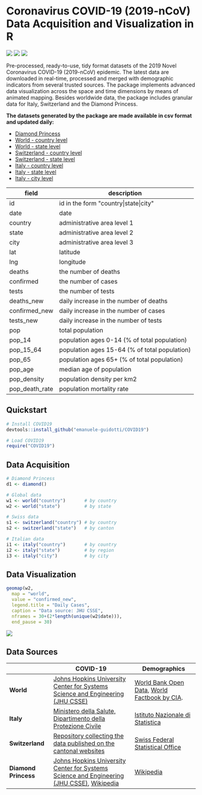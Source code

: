 # Coronavirus COVID-19 (2019-nCoV) Data Acquisition and Visualization in R

![](https://www.r-pkg.org/badges/version/COVID19) ![](https://www.r-pkg.org/badges/last-release/COVID19) ![](https://cranlogs.r-pkg.org/badges/grand-total/COVID19) 

Pre-processed, ready-to-use, tidy format datasets of the 2019 Novel Coronavirus COVID-19 (2019-nCoV) epidemic. The latest data are downloaded in real-time, processed and merged with demographic indicators from several trusted sources. The package implements advanced data visualization across the space and time dimensions by means of animated mapping. Besides worldwide data, the package includes granular data for Italy, Switzerland and the Diamond Princess. 

__The datasets generated by the package are made available in csv format and updated daily:__

- [Diamond Princess](https://storage.guidotti.dev/covid19/data/diamond.csv)
- [World - country level](https://storage.guidotti.dev/covid19/data/world/country.csv)
- [World - state level](https://storage.guidotti.dev/covid19/data/world/state.csv)
- [Switzerland - country level](https://storage.guidotti.dev/covid19/data/switzerland/country.csv)
- [Switzerland - state level](https://storage.guidotti.dev/covid19/data/switzerland/state.csv)
- [Italy - country level](https://storage.guidotti.dev/covid19/data/italy/country.csv)
- [Italy - state level](https://storage.guidotti.dev/covid19/data/italy/state.csv)
- [Italy - city level](https://storage.guidotti.dev/covid19/data/italy/city.csv)


| field          | description                                   |
| -------------- | --------------------------------------------- |
| id             | id in the form "country\|state\|city"         |
| date           | date                                          |
| country        | administrative area level 1                   |
| state          | administrative area level 2                   |
| city           | administrative area level 3                   |
| lat            | latitude                                      |
| lng            | longitude                                     |
| deaths         | the number of deaths                          |
| confirmed      | the number of cases                           |
| tests          | the number of tests                           |
| deaths_new     | daily increase in the number of deaths        |
| confirmed_new  | daily increase in the number of cases         |
| tests_new      | daily increase in the number of tests         |
| pop            | total population                              |
| pop_14         | population ages 0-14 (% of total population)  |
| pop_15_64      | population ages 15-64 (% of total population) |
| pop_65         | population ages 65+ (% of total population)   |
| pop_age        | median age of population                      |
| pop_density    | population density per km2                    |
| pop_death_rate | population mortality rate                     |

## Quickstart

```R
# Install COVID19
devtools::install_github("emanuele-guidotti/COVID19")

# Load COVID19
require("COVID19")
```
## Data Acquisition

```R
# Diamond Princess
d1 <- diamond()

# Global data
w1 <- world("country")       # by country
w2 <- world("state")         # by state

# Swiss data
s1 <- switzerland("country") # by country
s2 <- switzerland("state")   # by canton

# Italian data
i1 <- italy("country")       # by country 
i2 <- italy("state")         # by region 
i3 <- italy("city")          # by city
```

## Data Visualization

```R
geomap(w2, 
  map = "world", 
  value = "confirmed_new",
  legend.title = "Daily Cases",
  caption = "Data source: JHU CSSE",
  nframes = 30+(2*length(unique(w2$date))),
  end_pause = 30)
```

![](https://storage.guidotti.dev/covid19/world/confirmed-new.gif)

## Data Sources

|                      | COVID-19                                                     | Demographics                                                 |
| -------------------- | ------------------------------------------------------------ | ------------------------------------------------------------ |
| **World**            | [Johns Hopkins University Center for Systems Science and Engineering (JHU CSSE)](https://github.com/CSSEGISandData/COVID-19) | [World Bank Open Data](https://data.worldbank.org/), [World Factbook by CIA](https://www.cia.gov/library/publications/resources/the-world-factbook/fields/343rank.html). |
| **Italy**            | [Ministero della Salute, Dipartimento della Protezione Civile](https://github.com/pcm-dpc/COVID-19) | [Istituto Nazionale di Statistica](https://www.istat.it/en/population-and-households?data-and-indicators) |
| **Switzerland**      | [Repository collecting the data published on the cantonal websites](https://github.com/daenuprobst/covid19-cases-switzerland) | [Swiss Federal Statistical Office](https://www.bfs.admin.ch/bfs/en/home/statistics/regional-statistics/regional-portraits-key-figures/cantons/data-explanations.html) |
| **Diamond Princess** | [Johns Hopkins University Center for Systems Science and Engineering (JHU CSSE)](https://github.com/CSSEGISandData/COVID-19), [Wikipedia](https://en.wikipedia.org/wiki/2020_coronavirus_pandemic_on_cruise_ships) | [Wikipedia](https://en.wikipedia.org/wiki/2020_coronavirus_pandemic_on_cruise_ships) |

